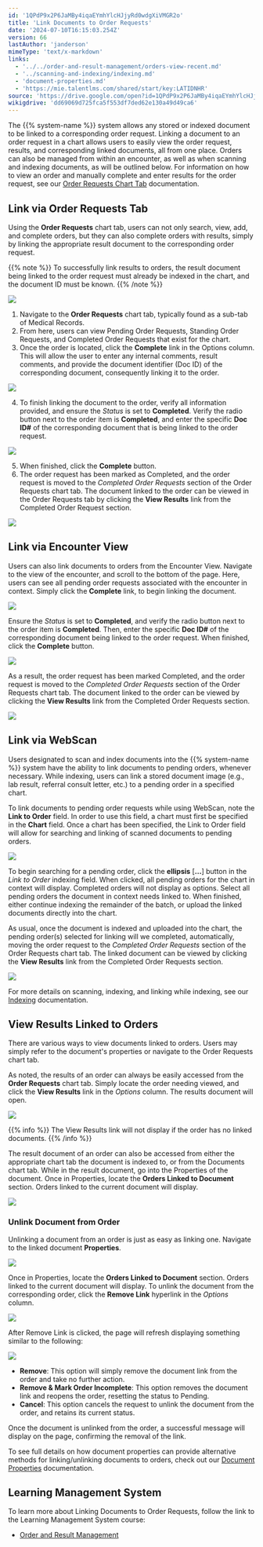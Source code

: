 ```yaml
---
id: '1QPdP9x2P6JaMBy4iqaEYmhYlcHJjyRd0wdgXiVMGR2o'
title: 'Link Documents to Order Requests'
date: '2024-07-10T16:15:03.254Z'
version: 66
lastAuthor: 'janderson'
mimeType: 'text/x-markdown'
links:
  - '../../order-and-result-management/orders-view-recent.md'
  - '../scanning-and-indexing/indexing.md'
  - 'document-properties.md'
  - 'https://mie.talentlms.com/shared/start/key:LATIDNHR'
source: 'https://drive.google.com/open?id=1QPdP9x2P6JaMBy4iqaEYmhYlcHJjyRd0wdgXiVMGR2o'
wikigdrive: 'dd69069d725fca5f553df7ded62e130a49d49ca6'
---
```

The {{% system-name %}} system allows any stored or indexed document to be linked to a corresponding order request. Linking a document to an order request in a chart allows users to easily view the order request, results, and corresponding linked documents, all from one place. Orders can also be managed from within an encounter, as well as when scanning and indexing documents, as will be outlined below. For information on how to view an order and manually complete and enter results for the order request, see our [Order Requests Chart Tab](../../order-and-result-management/orders-view-recent.md) documentation.

## Link via Order Requests Tab

Using the **Order Requests** chart tab, users can not only search, view, add, and complete orders, but they can also complete orders with results, simply by linking the appropriate result document to the corresponding order request.

{{% note %}}
To successfully link results to orders, the result document being linked to the order request must already be indexed in the chart, and the document ID must be known.
{{% /note %}}

![](../link-documents-to-order-requests.assets/13a9191581de99b8a8ef4676bf7dbb00.png)

1. Navigate to the <strong>Order Requests</strong> chart tab, typically found as a sub-tab of Medical Records.
2. From here, users can view Pending Order Requests, Standing Order Requests, and Completed Order Requests that exist for the chart.
3. Once the order is located, click the <strong>Complete</strong> link in the Options column. This will allow the user to enter any internal comments, result comments, and provide the document identifier (Doc ID) of the corresponding document, consequently linking it to the order.

![](../link-documents-to-order-requests.assets/b06910e1abd8593b2424ed32afe2dc7f.png)

4. To finish linking the document to the order, verify all information provided, and ensure the <em>Status</em> is set to <strong>Completed</strong>. Verify the radio button next to the order item is <strong>Completed</strong>, and enter the specific <strong>Doc ID#</strong> of the corresponding document that is being linked to the order request.

![](../link-documents-to-order-requests.assets/8d7cb1fcbd317edb1363ba0e0428bc78.png)

5. When finished, click the <strong>Complete</strong> button.
6. The order request has been marked as Completed, and the order request is moved to the <em>Completed</em> <em>Order Requests</em> section of the Order Requests chart tab. The document linked to the order can be viewed in the Order Requests tab by clicking the <strong>View Results</strong> link from the Completed Order Request section.

![](../link-documents-to-order-requests.assets/d2502f04e1e0768f2569e3f04141b2c5.png)

## Link via Encounter View

Users can also link documents to orders from the Encounter View. Navigate to the view of the encounter, and scroll to the bottom of the page. Here, users can see all pending order requests associated with the encounter in context. Simply click the **Complete** link, to begin linking the document.

![](../link-documents-to-order-requests.assets/7a6a35dcfaac901ed6bc63b937390366.png)

Ensure the *Status* is set to **Completed**, and verify the radio button next to the order item is **Completed**. Then, enter the specific **Doc ID#** of the corresponding document being linked to the order request. When finished, click the **Complete** button.

![](../link-documents-to-order-requests.assets/f8718e5900ce9b81329ceb2505276441.png)

As a result, the order request has been marked Completed, and the order request is moved to the *Completed* *Order Requests* section of the Order Requests chart tab. The document linked to the order can be viewed by clicking the **View Results** link from the Completed Order Requests section.

![](../link-documents-to-order-requests.assets/d2502f04e1e0768f2569e3f04141b2c5.png)

## Link via WebScan

Users designated to scan and index documents into the {{% system-name %}} system have the ability to link documents to pending orders, whenever necessary. While indexing, users can link a stored document image (e.g., lab result, referral consult letter, etc.) to a pending order in a specified chart.

To link documents to pending order requests while using WebScan, note the **Link to Order** field. In order to use this field, a chart must first be specified in the **Chart** field. Once a chart has been specified, the Link to Order field will allow for searching and linking of scanned documents to pending orders.

![](../link-documents-to-order-requests.assets/d227f0b8d4ee6613d59316cb2f77e586.png)

To begin searching for a pending order, click the **ellipsis** [**…**] button in the *Link to Order* indexing field. When clicked, all pending orders for the chart in context will display. Completed orders will not display as options. Select all pending orders the document in context needs linked to. When finished, either continue indexing the remainder of the batch, or upload the linked documents directly into the chart.

As usual, once the document is indexed and uploaded into the chart, the pending order(s) selected for linking will we completed, automatically, moving the order request to the *Completed* *Order Requests* section of the Order Requests chart tab. The linked document can be viewed by clicking the **View Results** link from the Completed Order Requests section.

![](../link-documents-to-order-requests.assets/d2502f04e1e0768f2569e3f04141b2c5.png)

For more details on scanning, indexing, and linking while indexing, see our [Indexing](../scanning-and-indexing/indexing.md) documentation.

## View Results Linked to Orders

There are various ways to view documents linked to orders. Users may simply refer to the document's properties or navigate to the Order Requests chart tab.

As noted, the results of an order can always be easily accessed from the **Order Requests** chart tab. Simply locate the order needing viewed, and click the **View Results** link in the *Options* column. The results document will open.

![](../link-documents-to-order-requests.assets/d2502f04e1e0768f2569e3f04141b2c5.png)

{{% info %}}
The View Results link will not display if the order has no linked documents.
{{% /info %}}

The result document of an order can also be accessed from either the appropriate chart tab the document is indexed to, or from the Documents chart tab. While in the result document, go into the Properties of the document. Once in Properties, locate the **Orders Linked to Document** section. Orders linked to the current document will display.

![](../link-documents-to-order-requests.assets/3b04c69a17af7a3ab2165204e2f0c6b2.png)

### Unlink Document from Order

Unlinking a document from an order is just as easy as linking one. Navigate to the linked document **Properties**.

![](../link-documents-to-order-requests.assets/b09f99892315e9e0f3409abab21c426a.png)

Once in Properties, locate the **Orders Linked to Document** section. Orders linked to the current document will display. To unlink the document from the corresponding order, click the **Remove Link** hyperlink in the *Options* column.

![](../link-documents-to-order-requests.assets/304a44342da22d5d2752e89e9a9e05c6.png)

After Remove Link is clicked, the page will refresh displaying something similar to the following:

![](../link-documents-to-order-requests.assets/a437e62b3cd07080afdee14b7086b7b2.png)

* <strong>Remove</strong>: This option will simply remove the document link from the order and take no further action.
* <strong>Remove & Mark Order Incomplete</strong>: This option removes the document link and reopens the order, resetting the status to Pending.
* <strong>Cancel</strong>: This option cancels the request to unlink the document from the order, and retains its current status.

Once the document is unlinked from the order, a successful message will display on the page, confirming the removal of the link.

To see full details on how document properties can provide alternative methods for linking/unlinking documents to orders, check out our [Document Properties](document-properties.md) documentation.

## Learning Management System

To learn more about Linking Documents to Order Requests, follow the link to the Learning Management System course:

* [Order and Result Management](https://mie.talentlms.com/shared/start/key:LATIDNHR)
